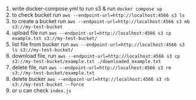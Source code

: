 1. write docker-compose.yml to run s3 & run  ```docker compose up```
2. to check bucket run ```aws --endpoint-url=http://localhost:4566 s3 ls```
3. to create a bucket run ```aws --endpoint-url=http://localhost:4566 s3 mb s3://my-test-bucket```
4. upload file run ```aws --endpoint-url=http://localhost:4566 s3 cp example.txt s3://my-test-bucket/```
5. list file from bucker run ```aws --endpoint-url=http://localhost:4566 s3 ls s3://my-test-bucket/```
6. download file, run ```aws --endpoint-url=http://localhost:4566 s3 cp s3://my-test-bucket/example.txt ./downloaded_example.txt```
7. delete file, run ```aws --endpoint-url=http://localhost:4566 s3 rm s3://my-test-bucket/example.txt```
8. delete bucker ```aws --endpoint-url=http://localhost:4566 s3 rb s3://my-test-bucket --force```
9. or u can check ```index.js```